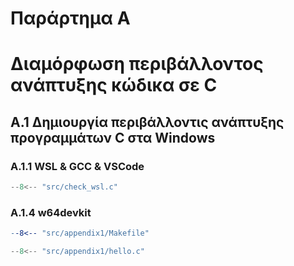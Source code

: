 # Παράρτημα Α

<h1>Διαμόρφωση περιβάλλοντος ανάπτυξης κώδικα σε C</h1>

## A.1 Δημιουργία περιβάλλοντις ανάπτυξης προγραμμάτων C στα Windows

### A.1.1 WSL & GCC & VSCode

```{.c title="check_wsl.c" linenums="1"}
--8<-- "src/check_wsl.c"
```

### A.1.4 w64devkit

```{.mk title="appendix1/Makefile" linenums="1"}
--8<-- "src/appendix1/Makefile"
```

```{.c title="appendix1/hello.c" linenums="1"}
--8<-- "src/appendix1/hello.c"
```


